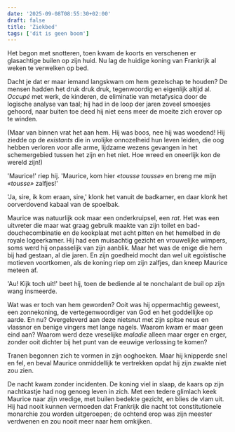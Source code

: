 ```yaml
---
date: '2025-09-08T08:55:30+02:00'
draft: false
title: 'Ziekbed'
tags: ['dit is geen boom']
---
```


Het begon met snotteren, toen kwam de koorts en verschenen er glasachtige builen op zijn huid. Nu lag de huidige koning van Frankrijk al weken te verwelken op bed. 

Dacht je dat er maar iemand langskwam om hem gezelschap te houden? De mensen hadden het druk druk druk, tegenwoordig en eigenlijk altijd al. *Occupé* met werk, de kinderen, de eliminatie van metafysica door de logische analyse van taal; hij had in de loop der jaren zoveel smoesjes gehoord, naar buiten toe deed hij niet eens meer de moeite zich erover op te winden.

(Maar van binnen vrat het aan hem. Hij was boos, nee hij was woedend! Hij ziedde op de *existants* die in vrolijke onnozelheid hun leven leiden, die oog hebben verloren voor alle arme, lijdzame wezens gevangen in het schemergebied tussen het zijn en het niet. Hoe wreed en oneerlijk kon de wereld zijn!) 

'Maurice!' riep hij. 'Maurice, kom hier *«tousse tousse»* en breng me mijn *«tousse»* zalfjes!'

'Ja, sire, ik kom eraan, sire,' klonk het vanuit de badkamer, en daar klonk het oorverdovend kabaal van de spoelbak.

Maurice was natuurlijk ook maar een onderkruipsel, een *rat*. Het was een uitvreter die maar wat graag gebruik maakte van zijn toilet en bad-douchecombinatie en de kookplaat met acht pitten en het hemelbed in de royale logeerkamer. Hij had een muisachtig gezicht en vrouwelijke wimpers, soms werd hij onpasselijk van zijn aanblik. Maar het was de enige die hem bij had gestaan, al die jaren. En zijn goedheid mocht dan wel uit egoïstische motieven voortkomen, als de koning riep om zijn zalfjes, dan kneep Maurice meteen af.

'Au! Kijk toch uit!' beet hij, toen de bediende al te nonchalant de buil op zijn wang insmeerde.

Wat was er toch van hem geworden? Ooit was hij oppermachtig geweest, een zonnekoning, de vertegenwoordiger van God en het goddellijke op aarde. En nu? Overgeleverd aan deze nietsnut met zijn spitse neus en vlassnor en benige vingers met lange nagels. Waarom kwam er maar geen eind aan? Waarom werd deze vreselijke *maladie* alleen maar erger en erger, zonder ooit dichter bij het punt van de eeuwige verlossing te komen?

Tranen begonnen zich te vormen in zijn ooghoeken. Maar hij knipperde snel en fel, en beval Maurice onmiddellijk te vertrekken opdat hij zijn zwakte niet zou zien.

De nacht kwam zonder incidenten. De koning viel in slaap, de kaars op zijn nachtkastje had nog genoeg leven in zich. Met een tedere glimlach keek Maurice naar zijn vredige, met builen bedekte gezicht, en blies de vlam uit. Hij had nooit kunnen vermoeden dat Frankrijk die nacht tot constitutionele monarchie zou worden uitgeroepen; de ochtend erop was zijn meester verdwenen en zou nooit meer naar hem omkijken.
